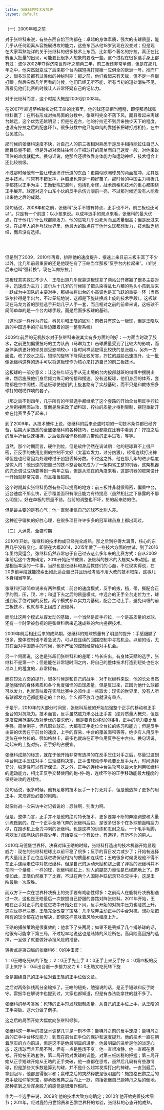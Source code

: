 ```yaml
---
title: 张继科的技术发展史
layout: default
---
```


（一）2009年和之前

对于张继科来说，有些东西自始至终都在：卓越的身体素质，强大的击球质量，能几乎从任何距离从容施展进攻的能力，这些东西从他18岁到现在没变过；但是现在大家耳熟能详的关于张继科的很多技术上东西，比如那个著名的拧拉，真正在比赛里大批量的出现，可能要比很多人想象的要晚一些。这个过程在很多选手身上都有过：波尔2002年夺得济南世界杯之前两三年，前三板还非常单调，但是在那几年之中，他突然就变成了后来那个台内摆短挑打晃撇一应俱全的欧洲一号。推而广之，很多球员都有过类似的神秘时期：那之前，他们看起来有天赋，但不足一样很打眼；然后突然几年再看的时候，他们已经无所不能，所有当初的短处消失不见，再看见他们比赛的时候让人非常怀疑自己的记忆力。

对于张继科而言，这个时期大概是2006到2008年。

在2007年直通萨格勒布对阵王皓的比赛里，他的球还显相当粗糙，即便那场球张继科赢了：在所有形成对拉局面的分数中，张继科完全不落下风，而且看起来离球台越远，这个优势还越明显；但是在近台，他的拧拉还不到后来独步天下的程度，也没有拧拉之后的配套环节。很多分数中他只能单纯的靠搓长把球打成相持，在中台见胜负。

那时候的张继科速度不快，对自己人的前三板相对熟悉于是反手相持能拉住自己人而且质量不错，但是外战对面往往倾向于把球打的简单而自己速度一般，对他来说顶住的难度就挺大。换句话说，他那会还很依靠身体能力和运动神经，技术组合上还比较初级。

不过那时候他有一些让球迷津津乐道的东西：更类似欧洲球员的两面拉冲，尤其是反手技术。时常有不错发挥，乒超里也算是一颗好苗子。那时候的中国主力横板几乎都还以正手为主：王励勤陈玘郝帅，包括孔令辉，战术风格和技术的重心都围绕正手展开。球迷对这个山东小伙的反手杀伤力眼前一亮，不过那时候还没有人能看出来他之后的成就。

换句话说，2008年和之前，张继科“反手不错有特点，正手也不坏，前三板也还可以”。只是有一个前提：以小孩来说。以成年选手的观点来看，张继科的最大优点，在于他几乎什么球都能发力，他的进攻几乎没死角而且质量很高；但是反过来说，在成年人的乒乓球世界里，他最大的缺点在于他什么球都想发力，技术缺乏组织，而且没有选择。

<br><br>

但是到了2009，2010年再看，排除他的速度提升，摆速上来且前三板丰富了不少以外，比几年前最重要的还是他现在有了王皓当年那板“反手台内拉起来”。（听说后来也叫“强转换”，现在叫做拧拉。）

这板球其实救过不少人：王皓出道几乎就靠这板球拿了两站公开赛赢了很多主要对手，迅速成为主力；波尔从十几岁的时候除了把头染得乱七八糟的毛头小孩到后来一跃成为中国队的主要对手，那板拉将出台的小高调也是其飞跃的重要一环（当然波尔拉得是半出台，不过笼统地说，这都是下旋转换成上旋的技术手段）。这板球现在马龙为首的那批选手开始几乎人手一套，而且相对之前的前辈来说，这板球不简简单单的是一个台内球手段，而是后面多板球的基础。

（这也是一样作为拧拉，科贝尔和王皓的区别：前者只有这么一板球，但是王皓以后的中国选手的拧拉后边跟着的是一整套系统）

2009年前后的无机胶水对于张继科来说其实有多方面的利好：一方面当时改了胶水，之前更加偏重技巧的主力队员（马琳为主）击球质量受到了比较大的影响，而身体素质更好的球员则受影响较小（当时同样适应得比较快的是张超）。另外一方面说，改了胶水之后，短球的旋转下降得比较厉害，拧拉的威胁迅速提升，让一批像张继科这样的选手可以将这板球作为核心来打造自己的前三板技术。

这板球的一部分意义：让这些年轻选手从无止境的台内按部就班的纠缠中摆脱出来，然后施展他们身后倾力练习的衔接和摆速。没有这板球，他们身后的体系，套路都是空中阁楼，而这板球使他们的上旋套路有了实战基础，而不只是和教练把多球打的啪啪作响的套子。

（那之后不到四年，几乎所有的年轻选手都继承了这个套路的开始全台用反手拧拉之后衔接两面进攻，反倒是后来改了塑料球，拧拉的质量才得到限制，摆短重新开始在比赛里多了起来。）

到了2009年，从技术硬件上说，张继科的后来全盛时期的一切技术条件都已经齐备，后期大家熟悉的全盛张继科的各种技巧，已经都能在比赛中看到了：拧拉之后的反手近台快速相持，之后依靠强悍移动能力带动的正手进攻，等等。

当然，那个时期而言，硬件到位，但是软件仍然在调试期：他的短球算不上很严密，正反手的使用比例的控制不太好（太喜欢发力，过分凶狠），经常连续打出神球但是也经常因为处理球过于凶狠丢掉分数。不过这之外，他在那几年的进步幅度是惊人的：他迅速的把自己的技术整合起来成为了一架构驾工整的机器。这架机器的完全调试成功要等到一两年之后，但是从现在的角度来看，这部机器的框架设计一开始就非常完善，而且相当超前。

这个时期其实张继科仍然有些可以提高的地方：前三板并非就很周密，偏重中台，近台速度不那么快，正手覆盖面积有限且能力有待提高（虽然相比之下暴露的不那么明显）。好在单板的质量不错，台前的调整也不坏，抡的起来防的住。

但是最主要的是有心气：他一直就相信自己的球不比别人差。

这种近乎偏执的好胜心理，在很多项目许许多多的冠军球员身上都出现过。


（二）大满贯，全盛时期

2010年开始，张继科的技术构成已经完全成熟。那之后到夺得大满贯，核心的东西几乎没有变化。即便在大概2014，2015年做了一些技术方面的尝试，到了2016年里约奥运会，张继科仍然非常忠于自己过去这么多年来的比赛方式：自从2009年前后这个方向确定，2010开始细节成熟，张继科的技术的大框架从未动摇。这是相当幸运的一件事，当然也是张继科和身后教练们的心血，不过现实得说，在20岁前半段就能摸索出如此适合自己并且历经考验不用大改的技术框架，这事儿本身相当罕见。

张继科打球简单说来有两种模式：前台的速度模式，反手的拨，挡，带，撕配合正手的围，压，顶，冲；和退下去之后的质量模式，中远台的正手全台走位为主，球送到反手位时候的反拉。两个模式都以实力为基础，配合主动上手，避免纠缠的前三板技术，也就基本上组成了张继科。

而能让这两个模式从容发动的基础，一个当然是反手拧拉，一个是高质量的发球，还有一个时常被忽视的是张继科后来迅速成熟的台内搓摆技术。

2009年前后相比后来的成熟期，张继科的短球质量有了明显的提升：手感细腻了很多，整体控制也不着急发力，可以在连续的回摆控制中寻找机会。以前的话，尤其在面对中国选手的时候，他不严密的控制经常给对手机会。

另一个侧面说，这也是张超们张继科和的差距：特长突出，有身体天赋的选手，张继科不是第一个；但是能在非常短时间之内，将自己的整体技术打造到短处也在水准以上的程度的，非常稀有。

而在短处方面的提升，很多时候是和自己的战争：对于张继科来说，他的长处当然是他强悍的身体素质和各个角度强悍的击球质量，但是反过来，正因为他什么球都可以发力，也就意味着在实际比赛中必须作出一些取舍：现实的世界里，没有人所有球都发力还都能稳定的上台的。什么都不放弃也就没有重点。

于是乎，2010年的大部分时间里，张继科系统的开始加强整个正手的移动和正手全台的对抗能力。技术而言，反手虽然威力未必比正手差（绝对质量大概欠，但是速度应用范围以及对步伐的要求低），但是要真说移动的相持，正手的能力要比反手强。简单例子，但凡职业球员，大都有正手走位全台拉的练习和能力；但是反手主要的优势在于前台的速度，上手的容易，中台的覆盖面积等等，绝少有人用反手走位在中台拉的。强如格林卡，最多也就站在正手位用反手在中台拉。换句话说，动起来的上旋对抗，正手好的占便宜。

张继科成熟的标志，就在于他开始非常有选择的在反手压住对手之后，尽量过渡到中台用正手压住对手：生理结构决定，正手击球动作毕竟要比反手为大，时间选择充分，稳定性可以有所保证。这之外，正手的连续中台进攻可以最大化利用张继科的运动能力，相比正反手交替使用的跑-停-跑，连续不停的正手移动能最大程度的保持进攻的连续性。

换句话说，很多时候，他有足够的技术反手一下打死对手，但是他选择了更多的用正手，来规避没必要的风险。

就像肖战一次采访中对记者说的：忍住啊，别发力啊。

但是，整体而言，正手并不是他的绝对特长技术，更多要靠不断的奔跑调整和大量训练做到的。在一个正手全场飞奔的张继科后边，是很多很多个在多球前面精疲力尽，在跑步机上全力冲刺的张继科。也是这样的训练和忍耐之后，一个毛手毛脚，喜欢发力图痛快的莽撞少年，开始变成一个有设计，有选择，有所不为的男人。

2010年马德堡世界杯，决赛对阵王皓的时候，张继科打造出的技术机器开始显现威力：现在的张继科短球比以前平稳了很多；反手的盲目发力减少了；开始有选择的大量用正手走位连续进攻保证相持的质量和连续性；王皓很多时候发现他不得不在正手连续走位中对抗张继科，但是自己的运动天赋和腿上装了弹簧的张继科并不在同一个量级：一样的球，张继科能拉上，别人的腿部力量怕是已经跪地上了。即便如此，王皓仍然赢下了比赛，不过在两个人国际乒联记录13次交手中，这是王皓最后一次取胜。

而双方下一次在世界杯决赛上的交手要有戏剧性得多：之前两人在鹿特丹决赛相遇过一次，这也是王皓最后一次按照自己舒服的套路对阵张继科。2011年开始，王皓在正手对正手的走位进攻中开始处在下风，反手开始的对抗中压力也陡然上升。这次世界杯决赛，王皓完全改变了策略：几乎放弃主动正手的中台对抗，想办法把所有的球全都在近台解决，即便这样意味着风险大幅度上升。

王皓的搏杀策略是很奏效的：他拿下了头两局；如果不是丢掉了几个搏杀球的话，他很有可能拿下第三局，不过坦率地说这也是赌博的风险所在。高风险高回报的选择，一旦做了就要做好承担风险的准备。

转折点是第四局的张继科6：0的冲击波：

1：0王皓吃死转的下旋； 2：0正手先上手 3：0正手上来反手拧 4：0第四板的反手上来拧 5：0半出台退一步接力发力 6：0王皓又吃死转下旋

全是围绕自己的正手位对着王皓的正手位做文章。

之后对两条斜线两分全输掉了。王皓的短处，勉强说的话，是正手短球和反手防守。雷振华在解说中也提到过，大家也都知道，但是有办法能拿住的就不多了。

张继科的参考答案：死转的正手短发球限制质量，从自己的正手位上手，从王皓的正手突破。这六分做了例子。

这之后的局面开始大幅度向张继科倾斜。

张继科这一年半的技战术调整几乎是一刻不停：鹿特丹之前的反手速度；鹿特丹之后的正手中台移动能力；到现在前台正手位的保护和速度提升。他的技术一直在朝着厚实的方向前进，但是这不是他最明显的进步，他最明显的进步是他的淡定心态：这场球而言开局不利，但有一点是整场不变：他一直很冷静，他一直都在思考。开始被王皓套住，第二局开始对发球的调整，对第三板凶稳的把握；第三局开始从正手短球开始从王皓的正手突破，他一直都在思考，虽然后几局有有些激情球，但是那些大多数是算到的球，并不是什么超常发挥打出的神球。一直到最后，拿到冠军，他都显得很平和；赢球之后的突然释放是很明显的：施拉格巴黎之后的双手放松仰望天空，柳承敏雅典之后向上一跃，包括张继自己鹿特丹之后的倒地，那种拿到之后浑身脱力的感觉是很难作假的。

作为一个选手来说，2009年他的技术大致方向确定；2010年他开始完善技术细节；2011年，经过鹿特丹世锦赛和巴黎世界杯的考验，张继科的心态开始成熟。
